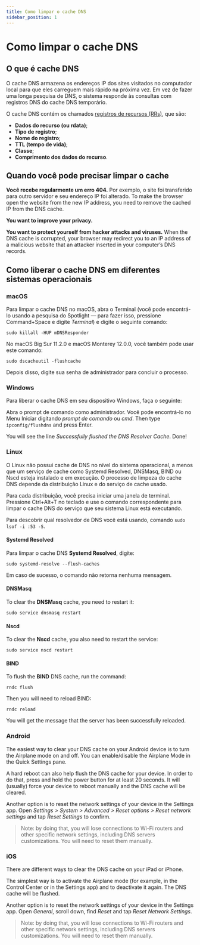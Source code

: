```yaml
---
title: Como limpar o cache DNS
sidebar_position: 1
---
```


# Como limpar o cache DNS

## O que é cache DNS

O cache DNS armazena os endereços IP dos sites visitados no computador local para que eles carreguem mais rápido na próxima vez. Em vez de fazer uma longa pesquisa de DNS, o sistema responde às consultas com registros DNS do cache DNS temporário.

O cache DNS contém os chamados [registros de recursos (RRs)](https://pt.wikipedia.org/wiki/Sistema_de_Nomes_de_Dom%C3%ADnio#Registros_de_recurso), que são:

* **Dados do recurso (ou rdata)**;
* **Tipo de registro**;
* **Nome do registro**;
* **TTL (tempo de vida)**;
* **Classe**;
* **Comprimento dos dados do recurso**.

## Quando você pode precisar limpar o cache

**Você recebe regularmente um erro 404.** Por exemplo, o site foi transferido para outro servidor e seu endereço IP foi alterado. To make the browser open the website from the new IP address, you need to remove the cached IP from the DNS cache.

**You want to improve your privacy.**

**You want to protect yourself from hacker attacks and viruses.** When the DNS cache is corrupted, your browser may redirect you to an IP address of a malicious website that an attacker inserted in your computer’s DNS records.

## Como liberar o cache DNS em diferentes sistemas operacionais

### macOS

Para limpar o cache DNS no macOS, abra o Terminal (você pode encontrá-lo usando a pesquisa do Spotlight — para fazer isso, pressione Command+Space e digite *Terminal*) e digite o seguinte comando:

`sudo killall -HUP mDNSResponder`

No macOS Big Sur 11.2.0 e macOS Monterey 12.0.0, você também pode usar este comando:

`sudo dscacheutil -flushcache`

Depois disso, digite sua senha de administrador para concluir o processo.

### Windows

Para liberar o cache DNS em seu dispositivo Windows, faça o seguinte:

Abra o prompt de comando como administrador. Você pode encontrá-lo no Menu Iniciar digitando *prompt de comando* ou *cmd*. Then type `ipconfig/flushdns` and press Enter.

You will see the line *Successfully flushed the DNS Resolver Cache*. Done!

### Linux

O Linux não possui cache de DNS no nível do sistema operacional, a menos que um serviço de cache como Systemd Resolved, DNSMasq, BIND ou Nscd esteja instalado e em execução. O processo de limpeza do cache DNS depende da distribuição Linux e do serviço de cache usado.

Para cada distribuição, você precisa iniciar uma janela de terminal. Pressione Ctrl+Alt+T no teclado e use o comando correspondente para limpar o cache DNS do serviço que seu sistema Linux está executando.

Para descobrir qual resolvedor de DNS você está usando, comando `sudo lsof -i :53 -S`.

#### Systemd Resolved

Para limpar o cache DNS **Systemd Resolved**, digite:

`sudo systemd-resolve --flush-caches`

Em caso de sucesso, o comando não retorna nenhuma mensagem.

#### DNSMasq

To clear the **DNSMasq** cache, you need to restart it:

`sudo service dnsmasq restart`

#### Nscd

To clear the **Nscd** cache, you also need to restart the service:

`sudo service nscd restart`

#### BIND

To flush the **BIND** DNS cache, run the command:

`rndc flush`

Then you will need to reload BIND:

`rndc reload`

You will get the message that the server has been successfully reloaded.

### Android

The easiest way to clear your DNS cache on your Android device is to turn the Airplane mode on and off. You can enable/disable the Airplane Mode in the Quick Settings pane.

A hard reboot can also help flush the DNS cache for your device. In order to do that, press and hold the power button for at least 20 seconds. It will (usually) force your device to reboot manually and the DNS cache will be cleared.

Another option is to reset the network settings of your device in the Settings app. Open *Settings > System > Advanced > Reset options > Reset network settings* and tap *Reset Settings* to confirm.

> Note: by doing that, you will lose connections to Wi-Fi routers and other specific network settings, including DNS servers customizations. You will need to reset them manually.

### iOS

There are different ways to clear the DNS cache on your iPad or iPhone.

The simplest way is to activate the Airplane mode (for example, in the Control Center or in the Settings app) and to deactivate it again. The DNS cache will be flushed.

Another option is to reset the network settings of your device in the Settings app. Open *General*, scroll down, find *Reset* and tap *Reset Network Settings*.

> Note: by doing that, you will lose connections to Wi-Fi routers and other specific network settings, including DNS servers customizations. You will need to reset them manually.